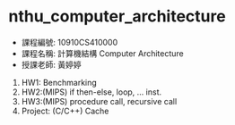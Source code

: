 # nthu_computer_architecture

* 課程編號: 10910CS410000	
* 課程名稱: 計算機結構 Computer Architecture
* 授課老師: 黃婷婷

1. HW1: Benchmarking
2. HW2:(MIPS) if then-else, loop, … inst.
3. HW3:(MIPS) procedure call, recursive call
4. Project: (C/C++) Cache
